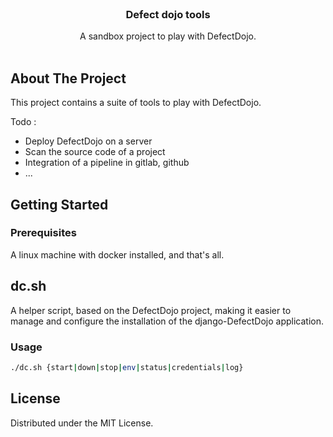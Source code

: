<br/>
<p align="center">
  <h3 align="center">Defect dojo tools</h3>
  <p align="center">
    A sandbox project to play with DefectDojo.
    <br/>
    <br/>
  </p>
</p>

## About The Project

This project contains a suite of tools to play with DefectDojo.

Todo :
- Deploy DefectDojo on a server
- Scan the source code of a project
- Integration of a pipeline in gitlab, github
- ...

## Getting Started

### Prerequisites

A linux machine with docker installed, and that's all.

## dc.sh

A helper script, based on the DefectDojo project, making it easier to manage and configure the installation of the 
django-DefectDojo application.

### Usage

```sh
./dc.sh {start|down|stop|env|status|credentials|log}
```

[//]: # (todo: complete documentation...)

## License

Distributed under the MIT License.
